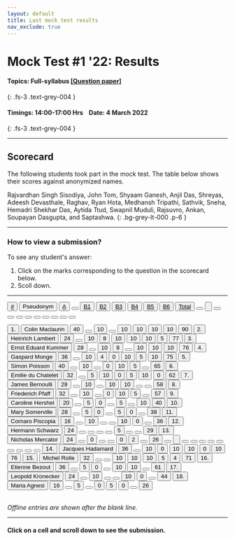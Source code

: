 ```yaml
---
layout: default
title: Last mock test results
nav_exclude: true
---
```



#  Mock Test #1 '22: Results

#### Topics: Full-syllabus  [[Question paper]](/docs/mock_test/001_4mar22_full/)
{: .fs-3 .text-grey-004 }


#### Timings: 14:00-17:00 Hrs &nbsp;&nbsp;  Date: 4 March 2022
{: .fs-3 .text-grey-004 }

---


## Scorecard


The following students took part in the mock test. The table below shows their scores against anonymized names.



Rajvardhan Singh Sisodiya,  John Tom,  Shyaam Ganesh,  Anjil Das,  Shreyas,  Adeesh Devasthale,  Raghav,
Ryan Hota,  Medhansh Tripathi,  Sathvik, Sneha,  Hemadri Shekhar Das,  Aytida Ttud,  Swapnil Muduli,
Rajsuvro,  Ankan,  Soupayan Dasgupta,  and Saptashwa.
{: .bg-grey-lt-000 .p-6 }


---

### How to view a submission?

To see any student's answer:

1. Click on the marks corresponding to the question in the scorecard below.
2. Scoll down.


---

  <div class="markpalette">
      <div class="markpalette-keys">

<button class="markbutton white"><u>#</u></button>
<input type="button" class="markbutton white" value="Pseudonym"/>
<button class="markbutton white"><u>A</u></button>
<button class="markbutton white"></button>
<button class="markbutton white"><u>B1</u></button>
<button class="markbutton white"><u>B2</u></button>
<button class="markbutton white"><u>B3</u></button>
<button class="markbutton white"><u>B4</u></button>
<button class="markbutton white"><u>B5</u></button>
<button class="markbutton white"><u>B6</u></button>
<button class="markbutton white"><u>Total</u></button>
<button class="markbutton white"></button>
<input type="button" class="markbutton white" value=""/>
<button class="markbutton white" ></button>
<button class="markbutton white"></button>
<button class="markbutton white"></button>
<button class="markbutton white"></button>
<button class="markbutton white"></button>
<button class="markbutton white"></button>
<button class="markbutton white"></button>
<button class="markbutton white"></button>
<button class="markbutton white"></button>




<button class="markbutton rank">1. </button>
<input type="button" class="markbutton white" value="Colin Maclaurin"/>
<button class="markbutton blank" onclick = "markdisplay('Colin_Maclaurin/PartA',13)">40</button>
<button class="button white"></button>
<button class="markbutton right" onclick = "markdisplay('Colin_Maclaurin/B1',13)">10</button>
<button class="button blank"></button>
<button class="markbutton right" onclick = "markdisplay('Colin_Maclaurin/B3',13)">10</button>
<button class="markbutton right" onclick = "markdisplay('Colin_Maclaurin/B4',13)">10</button>
<button class="markbutton right" onclick = "markdisplay('Colin_Maclaurin/B5',13)">10</button>
<button class="markbutton right" onclick = "markdisplay('Colin_Maclaurin/B6',13)">10</button>
<button class="markbutton total">90</button>
<button class="markbutton rank">2. </button>
<input type="button" class="markbutton white" value="Heinrich Lambert"/>
<button class="markbutton blank" onclick = "markdisplay('Heinrich_Lambert/PartA',13)">24</button>
<button class="button white"></button>
<button class="markbutton right" onclick = "markdisplay('Heinrich_Lambert/B1',13)">10</button>
<button class="markbutton right" onclick = "markdisplay('Heinrich_Lambert/B2',13)">8</button>
<button class="markbutton right" onclick = "markdisplay('Heinrich_Lambert/B3',13)">10</button>
<button class="markbutton right" onclick = "markdisplay('Heinrich_Lambert/B4',13)">10</button>
<button class="markbutton right" onclick = "markdisplay('Heinrich_Lambert/B5',13)">10</button>
<button class="markbutton right" onclick = "markdisplay('Heinrich_Lambert/B6',13)">5</button>
<button class="markbutton total">77</button>
<button class="markbutton rank">3. </button>
<input type="button" class="markbutton white" value="Ernst Eduard Kummer"/>
<button class="markbutton blank" onclick = "markdisplay('Ernst_Eduard_Kummer/PartA',13)">28</button>
<button class="button white"></button>
<button class="markbutton right" onclick = "markdisplay('Ernst_Eduard_Kummer/B1',13)">10</button>
<button class="markbutton right" onclick = "markdisplay('Ernst_Eduard_Kummer/B2',13)">8</button>
<button class="button blank"></button>
<button class="markbutton right" onclick = "markdisplay('Ernst_Eduard_Kummer/B4',13)">10</button>
<button class="markbutton right" onclick = "markdisplay('Ernst_Eduard_Kummer/B5',13)">10</button>
<button class="markbutton right" onclick = "markdisplay('Ernst_Eduard_Kummer/B6',13)">10</button>
<button class="markbutton total">76</button>
<button class="markbutton rank">4. </button>
<input type="button" class="markbutton white" value="Gaspard Monge"/>
<button class="markbutton blank" onclick = "markdisplay('Gaspard_Monge/PartA',13)">36</button>
<button class="button white"></button>
<button class="markbutton right" onclick = "markdisplay('Gaspard_Monge/B1',13)">10</button>
<button class="markbutton right" onclick = "markdisplay('Gaspard_Monge/B2',13)">4</button>
<button class="markbutton wrong" onclick = "markdisplay('Gaspard_Monge/B3',13)">0</button>
<button class="markbutton right" onclick = "markdisplay('Gaspard_Monge/B4',13)">10</button>
<button class="markbutton right" onclick = "markdisplay('Gaspard_Monge/B5',13)">5</button>
<button class="markbutton right" onclick = "markdisplay('Gaspard_Monge/B6',13)">10</button>
<button class="markbutton total">75</button>
<button class="markbutton rank">5. </button>
<input type="button" class="markbutton white" value="Simon Poisson"/>
<button class="markbutton blank" onclick = "markdisplay('Simon_Poisson/PartA',13)">40</button>
<button class="button white"></button>
<button class="markbutton right" onclick = "markdisplay('Simon_Poisson/B1',13)">10</button>
<button class="button blank"></button>
<button class="markbutton wrong" onclick = "markdisplay('Simon_Poisson/B3',13)">0</button>
<button class="markbutton right" onclick = "markdisplay('Simon_Poisson/B4',13)">10</button>
<button class="markbutton right" onclick = "markdisplay('Simon_Poisson/B5',13)">5</button>
<button class="button blank"></button>
<button class="markbutton total">65</button>
<button class="markbutton rank">6. </button>
<input type="button" class="markbutton white" value="Emilie du Chatelet"/>
<button class="markbutton blank" onclick = "markdisplay('Emilie_du_Chatelet/PartA',13)">32</button>
<button class="button white"></button>
<button class="markbutton right" onclick = "markdisplay('Emilie_du_Chatelet/B1',13)">5</button>
<button class="markbutton right" onclick = "markdisplay('Emilie_du_Chatelet/B2',13)">10</button>
<button class="markbutton wrong" onclick = "markdisplay('Emilie_du_Chatelet/B3',13)">0</button>
<button class="markbutton right" onclick = "markdisplay('Emilie_du_Chatelet/B4',13)">5</button>
<button class="markbutton right" onclick = "markdisplay('Emilie_du_Chatelet/B5',13)">10</button>
<button class="markbutton wrong" onclick = "markdisplay('Emilie_du_Chatelet/B6',13)">0</button>
<button class="markbutton total">62</button>
<button class="markbutton rank">7. </button>
<input type="button" class="markbutton white" value="James Bernoulli"/>
<button class="markbutton blank" onclick = "markdisplay('James_Bernoulli/PartA',13)">28</button>
<button class="button white"></button>
<button class="markbutton right" onclick = "markdisplay('James_Bernoulli/B1',13)">10</button>
<button class="button blank"></button>
<button class="markbutton right" onclick = "markdisplay('James_Bernoulli/B3',13)">10</button>
<button class="markbutton right" onclick = "markdisplay('James_Bernoulli/B4',13)">10</button>
<button class="button blank"></button>
<button class="button blank"></button>
<button class="markbutton total">58</button>
<button class="markbutton rank">8. </button>
<input type="button" class="markbutton white" value="Friederich Pfaff"/>
<button class="markbutton blank" onclick = "markdisplay('Friederich_Pfaff/PartA',13)">32</button>
<button class="button white"></button>
<button class="markbutton right" onclick = "markdisplay('Friederich_Pfaff/B1',13)">10</button>
<button class="button blank"></button>
<button class="markbutton wrong" onclick = "markdisplay('Friederich_Pfaff/B3',13)">0</button>
<button class="markbutton right" onclick = "markdisplay('Friederich_Pfaff/B4',13)">10</button>
<button class="markbutton right" onclick = "markdisplay('Friederich_Pfaff/B5',13)">5</button>
<button class="button blank"></button>
<button class="markbutton total">57</button>
<button class="markbutton rank">9. </button>
<input type="button" class="markbutton white" value="Caroline Hershel"/>
<button class="markbutton blank" onclick = "markdisplay('Caroline_Hershel/PartA',13)">20</button>
<button class="button white"></button>
<button class="markbutton right" onclick = "markdisplay('Caroline_Hershel/B1',13)">5</button>
<button class="markbutton wrong" onclick = "markdisplay('Caroline_Hershel/B2',13)">0</button>
<button class="button blank"></button>
<button class="markbutton right" onclick = "markdisplay('Caroline_Hershel/B4',13)">5</button>
<button class="button blank"></button>
<button class="markbutton right" onclick = "markdisplay('Caroline_Hershel/B6',13)">10</button>
<button class="markbutton total">40</button>
<button class="markbutton rank">10. </button>
<input type="button" class="markbutton white" value="Mary Somerville"/>
<button class="markbutton blank" onclick = "markdisplay('Mary_Somerville/PartA',13)">28</button>
<button class="button white"></button>
<button class="markbutton right" onclick = "markdisplay('Mary_Somerville/B1',13)">5</button>
<button class="markbutton wrong" onclick = "markdisplay('Mary_Somerville/B2',13)">0</button>
<button class="button blank"></button>
<button class="markbutton right" onclick = "markdisplay('Mary_Somerville/B4',13)">5</button>
<button class="markbutton wrong" onclick = "markdisplay('Mary_Somerville/B5',13)">0</button>
<button class="button blank"></button>
<button class="markbutton total">38</button>
<button class="markbutton rank">11. </button>
<input type="button" class="markbutton white" value="Cornaro Piscopia"/>
<button class="markbutton blank" onclick = "markdisplay('Cornaro_Piscopia/PartA',13)">16</button>
<button class="button white"></button>
<button class="markbutton right" onclick = "markdisplay('Cornaro_Piscopia/B1',13)">10</button>
<button class="button blank"></button>
<button class="button blank"></button>
<button class="markbutton right" onclick = "markdisplay('Cornaro_Piscopia/B4',13)">10</button>
<button class="markbutton wrong" onclick = "markdisplay('Cornaro_Piscopia/B5',13)">0</button>
<button class="button blank"></button>
<button class="markbutton total">36</button>
<button class="markbutton rank">12. </button>
<input type="button" class="markbutton white" value="Hermann Schwarz"/>
<button class="markbutton blank" onclick = "markdisplay('Hermann_Schwarz/PartA',13)">24</button>
<button class="button white"></button>
<button class="button blank"></button>
<button class="button blank"></button>
<button class="button blank"></button>
<button class="markbutton right" onclick = "markdisplay('Hermann_Schwarz/B4',13)">5</button>
<button class="button blank"></button>
<button class="button blank"></button>
<button class="markbutton total">29</button>
<button class="markbutton rank">13. </button>
<input type="button" class="markbutton white" value="Nicholas Mercator"/>
<button class="markbutton blank" onclick = "markdisplay('Nicholas_Mercator/PartA',13)">24</button>
<button class="button white"></button>
<button class="markbutton wrong" onclick = "markdisplay('Nicholas_Mercator/B1',13)">0</button>
<button class="button blank"></button>
<button class="button blank"></button>
<button class="markbutton wrong" onclick = "markdisplay('Nicholas_Mercator/B4',13)">0</button>
<button class="markbutton wrong" onclick = "markdisplay('Nicholas_Mercator/B5',13)">2</button>
<button class="button blank"></button>
<button class="markbutton total">26</button>
<button class="markbutton white"></button>
<input type="button" class="markbutton white" value=""/>
<button class="markbutton white"></button>
<button class="markbutton white"></button>
<button class="markbutton white"></button>
<button class="markbutton white"></button>
<button class="markbutton white"></button>
<button class="markbutton white"></button>
<button class="markbutton white"></button>
<button class="markbutton white"></button>
<button class="markbutton white"></button>
<button class="markbutton rank">14. </button>
<input type="button" class="markbutton white" value="Jacques Hadamard"/>
<button class="markbutton blank" onclick = "markdisplay('Jacques_Hadamard/PartA',13)">36</button>
<button class="button white"></button>
<button class="markbutton right" onclick = "markdisplay('Jacques_Hadamard/B1',13)">10</button>
<button class="markbutton wrong" onclick = "markdisplay('Jacques_Hadamard/B2',13)">0</button>
<button class="markbutton right" onclick = "markdisplay('Jacques_Hadamard/B3',13)">10</button>
<button class="markbutton right" onclick = "markdisplay('Jacques_Hadamard/B4',13)">10</button>
<button class="markbutton wrong" onclick = "markdisplay('Jacques_Hadamard/B5',13)">0</button>
<button class="markbutton right" onclick = "markdisplay('Jacques_Hadamard/B6',13)">10</button>
<button class="markbutton total">76</button>
<button class="markbutton rank">15. </button>
<input type="button" class="markbutton white" value="Michel Rolle"/>
<button class="markbutton blank" onclick = "markdisplay('Michel_Rolle/PartA',13)">32</button>
<button class="button white"></button>
<button class="button blank"></button>
<button class="markbutton right" onclick = "markdisplay('Michel_Rolle/B2',13)">10</button>
<button class="markbutton right" onclick = "markdisplay('Michel_Rolle/B3',13)">10</button>
<button class="markbutton right" onclick = "markdisplay('Michel_Rolle/B4',13)">10</button>
<button class="markbutton right" onclick = "markdisplay('Michel_Rolle/B5',13)">5</button>
<button class="markbutton right" onclick = "markdisplay('Michel_Rolle/B6',13)">4</button>
<button class="markbutton total">71</button>
<button class="markbutton rank">16. </button>
<input type="button" class="markbutton white" value="Etienne Bezout"/>
<button class="markbutton blank" onclick = "markdisplay('Etienne_Bezout/PartA',13)">36</button>
<button class="button white"></button>
<button class="markbutton right" onclick = "markdisplay('Etienne_Bezout/B1',13)">5</button>
<button class="markbutton wrong" onclick = "markdisplay('Etienne_Bezout/B2',13)">0</button>
<button class="button blank"></button>
<button class="markbutton right" onclick = "markdisplay('Etienne_Bezout/B4',13)">10</button>
<button class="markbutton right" onclick = "markdisplay('Etienne_Bezout/B5',13)">10</button>
<button class="button blank"></button>
<button class="markbutton total">61</button>
<button class="markbutton rank">17. </button>
<input type="button" class="markbutton white" value="Leopold Kronecker"/>
<button class="markbutton blank" onclick = "markdisplay('Leopold_Kronecker/PartA',13)">24</button>
<button class="button white"></button>
<button class="markbutton right" onclick = "markdisplay('Leopold_Kronecker/B1',13)">10</button>
<button class="button blank"></button>
<button class="button blank"></button>
<button class="markbutton right" onclick = "markdisplay('Leopold_Kronecker/B4',13)">10</button>
<button class="markbutton wrong" onclick = "markdisplay('Leopold_Kronecker/B5',13)">0</button>
<button class="button blank"></button>
<button class="markbutton total">44</button>
<button class="markbutton rank">18. </button>
<input type="button" class="markbutton white" value="Maria Agnesi"/>
<button class="markbutton blank" onclick = "markdisplay('Maria_Agnesi/PartA',13)">16</button>
<button class="button white"></button>
<button class="markbutton right" onclick = "markdisplay('Maria_Agnesi/B1',13)">5</button>
<button class="button blank"></button>
<button class="markbutton wrong" onclick = "markdisplay('Maria_Agnesi/B3',13)">0</button>
<button class="markbutton right" onclick = "markdisplay('Maria_Agnesi/B4',13)">5</button>
<button class="markbutton wrong" onclick = "markdisplay('Maria_Agnesi/B5',13)">0</button>
<button class="button blank"></button>
<button class="markbutton total">26</button>

</div>
</div>



<br>
<i>Offline entries are shown after the blank line.</i>

<hr>

<div style="min-height:2px" id="themarktext">
<h4>Click on a cell and scroll down to see the submission.</h4>
</div>


<br>











